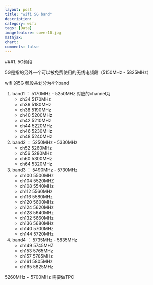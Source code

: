 ```yaml
---
layout: post
title: "wifi 5G band"
description:
category: wifi
tags: [Data]
imagefeature: cover10.jpg
mathjax: 
chart:
comments: false
---
```


###1. 5G频段

5G是指的另外一个可以被免费使用的无线电频段（5150MHz - 5825MHz）

wifi 的5G 频段共划分为4个band

1. band1 ： 5170MHz - 5250MHz 对应的channel为
   + ch34		5170MHz
   + ch36		5180MHz
   + ch38		5190MHz
   + ch40		5200MHz
   + ch42		5210MHz
   + ch44		5220MHz
   + ch46		5230MHz
   + ch48   	5240MHz
2. band2 ： 5250MHz - 5330MHz
   + ch52		5260MHz
   + ch56		5280MHz
   + ch60		5300MHz
   + ch64		5320MHz
3. band3 ： 5490MHz - 5730MHz
   + ch100	5500MHz
   + ch104	5520MHZ
   + ch108	5540MHz
   + ch112	5560MHz
   + ch116	5580MHz
   + ch120	5600MHz
   + ch124	5620MHz
   + ch128	5640MHz
   + ch132	5660MHz
   + ch136	5680MHz
   + ch140	5700MHz
   + ch144	5720MHz
4. band4 ： 5735MHz - 5835MHz
   + ch149	5745MHZ
   + ch153	5765MHz
   + ch157	5785MHz
   + ch161	5805MHz
   + ch165	5825MHz

5260MHz ~ 5700MHz 需要做TPC